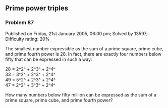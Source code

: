 Prime power triples
-------------------

### Problem 87

Published on Friday, 21st January 2005, 06:00 pm; Solved by 13597;
Difficulty rating: 20%

The smallest number expressible as the sum of a prime square, prime
cube, and prime fourth power is 28. In fact, there are exactly four
numbers below fifty that can be expressed in such a way:

28 = 2^2^ + 2^3^ + 2^4^\
 33 = 3^2^ + 2^3^ + 2^4^\
 49 = 5^2^ + 2^3^ + 2^4^\
 47 = 2^2^ + 3^3^ + 2^4^

How many numbers below fifty million can be expressed as the sum of a
prime square, prime cube, and prime fourth power?
